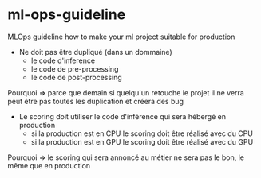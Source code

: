 # ml-ops-guideline
MLOps guideline how to make your ml project suitable for production

- Ne doit pas être dupliqué (dans un dommaine)
  - le code d'inference 
  - le code de pre-processing
  - le code de post-processing

Pourquoi => parce que demain si quelqu'un retouche le projet il ne verra peut être pas toutes les duplication et créera des bug

- Le scoring doit utiliser le code d'inférence qui sera hébergé en production
  - si la production est en CPU le scoring doit être réalisé avec du CPU
  - si la production est en GPU le scoring doit être réalisé avec du GPU

Pourquoi => le scoring qui sera annoncé au métier ne sera pas le bon, le même que en production
